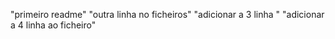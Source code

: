 "primeiro readme" 
"outra linha no ficheiros" 
"adicionar a 3 linha " 
"adicionar a 4 linha ao ficheiro" 
